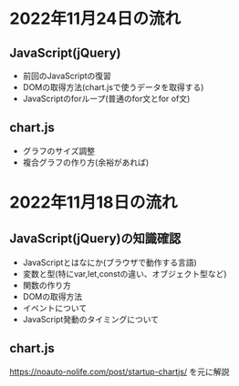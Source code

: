 

# 2022年11月24日の流れ


## JavaScript(jQuery)

- 前回のJavaScriptの復習
- DOMの取得方法(chart.jsで使うデータを取得する)
- JavaScriptのforループ(普通のfor文とfor of文)

## chart.js

- グラフのサイズ調整
- 複合グラフの作り方(余裕があれば)



# 2022年11月18日の流れ


## JavaScript(jQuery)の知識確認

- JavaScriptとはなにか(ブラウザで動作する言語)
- 変数と型(特にvar,let,constの違い、オブジェクト型など)
- 関数の作り方
- DOMの取得方法
- イベントについて
- JavaScript発動のタイミングについて

## chart.js

https://noauto-nolife.com/post/startup-chartjs/ を元に解説




